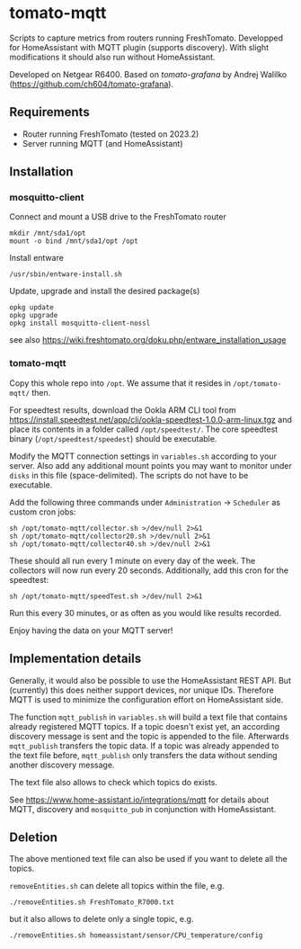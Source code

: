 # tomato-mqtt

Scripts to capture metrics from routers running FreshTomato. Developped for HomeAssistant with MQTT plugin (supports discovery). With slight modifications it should also run without HomeAssistant.

Developed on Netgear R6400. Based on *tomato-grafana* by Andrej Walilko (https://github.com/ch604/tomato-grafana).

## Requirements

- Router running FreshTomato (tested on 2023.2)
- Server running MQTT (and HomeAssistant)

## Installation

### mosquitto-client

Connect and mount a USB drive to the FreshTomato router
```
mkdir /mnt/sda1/opt
mount -o bind /mnt/sda1/opt /opt
```

Install entware
```
/usr/sbin/entware-install.sh
```

Update, upgrade and install the desired package(s)
```
opkg update
opkg upgrade
opkg install mosquitto-client-nossl
```

see also https://wiki.freshtomato.org/doku.php/entware_installation_usage

### tomato-mqtt

Copy this whole repo into `/opt`. We assume that it resides in `/opt/tomato-mqtt/` then.

For speedtest results, download the Ookla ARM CLI tool from https://install.speedtest.net/app/cli/ookla-speedtest-1.0.0-arm-linux.tgz and place its contents in a folder called `/opt/speedtest/`. The core speedtest binary (`/opt/speedtest/speedest`) should be executable.

Modify the MQTT connection settings in `variables.sh` according to your server. Also add any additional mount points you may want to monitor under `disks` in this file (space-delimited). The scripts do not have to be executable.

Add the following three commands under `Administration` -> `Scheduler` as custom cron jobs:
```
sh /opt/tomato-mqtt/collector.sh >/dev/null 2>&1
sh /opt/tomato-mqtt/collector20.sh >/dev/null 2>&1
sh /opt/tomato-mqtt/collector40.sh >/dev/null 2>&1
```
These should all run every 1 minute on every day of the week. The collectors will now run every 20 seconds. Additionally, add this cron for the speedtest:
```
sh /opt/tomato-mqtt/speedTest.sh >/dev/null 2>&1
```
Run this every 30 minutes, or as often as you would like results recorded.

Enjoy having the data on your MQTT server!

## Implementation details

Generally, it would also be possible to use the HomeAssistant REST API. But (currently) this does neither support devices, nor unique IDs. Therefore MQTT is used to minimize the configuration effort on HomeAssistant side.

The function `mqtt_publish` in `variables.sh` will build a text file that contains already registered MQTT topics. If a topic doesn't exist yet, an according discovery message is sent and the topic is appended to the file. Afterwards `mqtt_publish` transfers the topic data. If a topic was already appended to the text file before, `mqtt_publish` only transfers the data without sending another discovery message.

The text file also allows to check which topics do exists.

See https://www.home-assistant.io/integrations/mqtt for details about MQTT, discovery and `mosquitto_pub` in conjunction with HomeAssistant.

## Deletion

The above mentioned text file can also be used if you want to delete all the topics.

`removeEntities.sh` can delete all topics within the file, e.g.
```
./removeEntities.sh FreshTomato_R7000.txt
```
but it also allows to delete only a single topic, e.g.
```
./removeEntities.sh homeassistant/sensor/CPU_temperature/config
```
